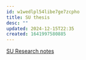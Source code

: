 ```yaml
---
id: w1wedlpl54libe7ge7zcpho
title: SU thesis
desc: ""
updated: 2024-12-15T22:35
created: 1641997580885
---
```

[SU Research notes](https://drive.google.com/open?id=0B-C_0LZtyGcNYzM0NDZiNmItYWZmOC00YmI1LTg4NDctODIyZGM5OGFkMjI2&resourcekey=0-DlawjpqLBM8TS81wyYwlgw&authuser=stefanvpetrov%40gmail.com&usp=drive_fs)


